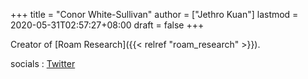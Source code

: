 +++
title = "Conor White-Sullivan"
author = ["Jethro Kuan"]
lastmod = 2020-05-31T02:57:27+08:00
draft = false
+++

Creator of [Roam Research]({{< relref "roam_research" >}}).

socials
: [Twitter](https://twitter.com/Conaw)
